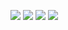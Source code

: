 ![](https://i.imgur.com/6ltvLL1.png)
![](https://i.imgur.com/EnVq3Wg.png)
![](https://i.imgur.com/LuvuvgK.png)
![](https://i.imgur.com/4j0pWO6.png)